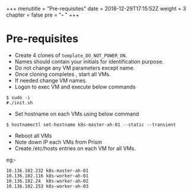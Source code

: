 +++
menutitle = "Pre-requisites"
date = 2018-12-29T17:15:52Z
weight = 3
chapter = false
pre = "<b>- </b>"
+++

# Pre-requisites

- Create 4 clones of `template_DO_NOT_POWER_ON`.
- Names should contain your initials for identification purpose.
- Do not change any VM parameters except name.
- Once cloning completes , start all VMs.
- If needed change VM names.
- Logon to exec VM and execute below commands

```shell
$ sudo -i
#./init.sh
```

- Set hostname on each VMs using below command

```shell
$ hostnamectl set-hostname k8s-master-ah-01 --static --transient
```

- Reboot all VMs
- Note down IP each VMs from Prism
- Create /etc/hosts entries on each VM for all VMs.

eg:-
```
10.136.102.232 k8s-master-ah-01
10.136.102.116 k8s-worker-ah-01
10.136.102.24  k8s-worker-ah-02
10.136.102.253 k8s-worker-ah-03
```
